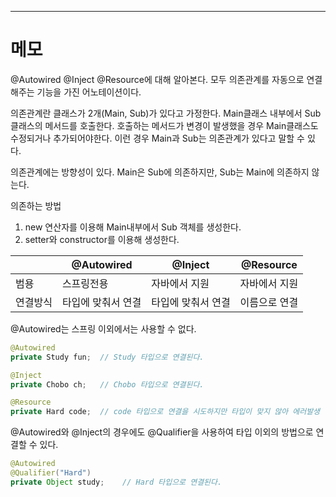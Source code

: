 
---

# 메모

@Autowired @Inject @Resource에 대해 알아본다.
모두 의존관계를 자동으로 연결해주는 기능을 가진 어노테이션이다. 

의존관계란
클래스가 2개(Main, Sub)가 있다고 가정한다.
Main클래스 내부에서 Sub클래스의 메서드를 호출한다.
호출하는 메서드가 변경이 발생했을 경우 Main클래스도 수정되거나 추가되어야한다.
이런 경우 Main과 Sub는 의존관계가 있다고 말할 수 있다.

의존관계에는 방향성이 있다.
Main은 Sub에 의존하지만, Sub는 Main에 의존하지 않는다.

의존하는 방법
1. new 연산자를 이용해 Main내부에서 Sub 객체를 생성한다.
2. setter와 constructor를 이용해 생성한다.

||@Autowired|@Inject|@Resource|
|-----|-----|-----|-----|
|범용|스프링전용|자바에서 지원|자바에서 지원|
|연결방식|타입에 맞춰서 연결|타입에 맞춰서 연결|이름으로 연결|

@Autowired는 스프링 이외에서는 사용할 수 없다.

```Java
@Autowired
private Study fun;  // Study 타입으로 연결된다.

@Inject
private Chobo ch;   // Chobo 타입으로 연결된다.

@Resource
private Hard code;  // code 타입으로 연결을 시도하지만 타입이 맞지 않아 에러발생
```

@Autowired와 @Inject의 경우에도 @Qualifier을 사용하여 타입 이외의 방법으로 연결할 수 있다.

```Java
@Autowired
@Qualifier("Hard")
private Object study;    // Hard 타입으로 연결된다.
```